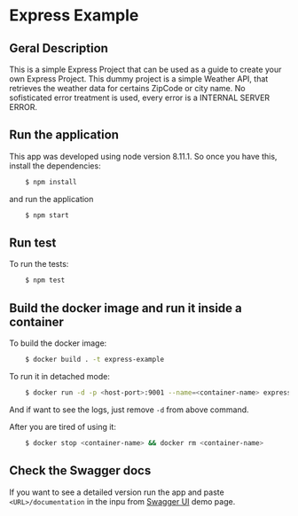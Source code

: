 # Express Example

## Geral Description
This is a simple Express Project that can be used as a guide to create your own Express Project.
This dummy project is a simple Weather API, that retrieves the weather data for certains ZipCode or city name. 
No sofisticated error treatment is used, every error is a INTERNAL SERVER ERROR.

## Run the application
This app was developed using node version 8.11.1. So once you have this, install the dependencies:

``` bash
    $ npm install
```

and run the application

``` bash
    $ npm start
```

## Run test
To run the tests:

``` bash
    $ npm test
```

## Build the docker image and run it inside a container
To build the docker image:

``` bash
    $ docker build . -t express-example
```
To run it in detached mode:

``` bash
    $ docker run -d -p <host-port>:9001 --name=<container-name> express-example
```

And if want to see the logs, just remove `-d` from above command.

After you are tired of using it:

``` bash
    $ docker stop <container-name> && docker rm <container-name>
```

## Check the Swagger docs
If you want to see a detailed version run the app and paste `<URL>/documentation` in the inpu from [Swagger UI](http://petstore.swagger.io) demo page.